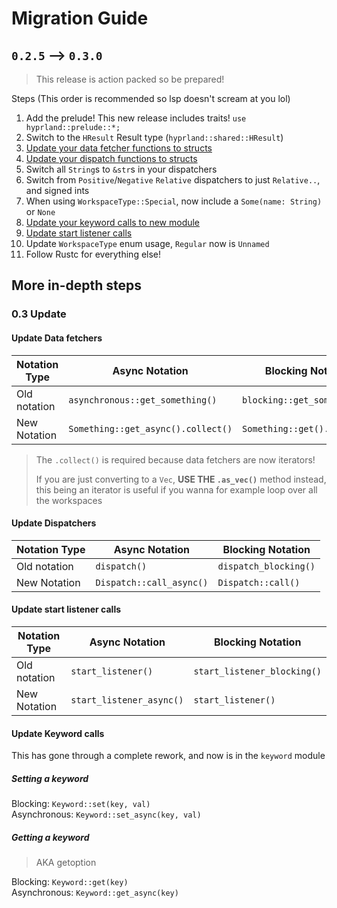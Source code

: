 # Migration Guide

## `0.2.5` ⟶ `0.3.0`
> This release is action packed so be prepared!

Steps (This order is recommended so lsp doesn't scream at you lol)
1. Add the prelude! This new release includes traits! `use hyprland::prelude::*;`
2. Switch to the `HResult` Result type (`hyprland::shared::HResult`)
3. [Update your data fetcher functions to structs](#update-data-fetchers)
4. [Update your dispatch functions to structs](#update-dispatchers)
5. Switch all `String`s to `&str`s in your dispatchers
6. Switch from `Positive`/`Negative` `Relative` dispatchers to just `Relative..`, and signed ints
7. When using `WorkspaceType::Special`, now include a `Some(name: String)` or `None`
8. [Update your keyword calls to new module](#update-keyword-calls)
9. [Update start listener calls](#update-start-listener-calls)
10. Update `WorkspaceType` enum usage, `Regular` now is `Unnamed`
11. Follow Rustc for everything else! 

## More in-depth steps

### 0.3 Update

#### Update Data fetchers
| Notation Type | Async Notation                     | Blocking Notation           |
|---------------|------------------------------------|-----------------------------|
| Old notation  | `asynchronous::get_something()`    | `blocking::get_something()` |
| New Notation  | `Something::get_async().collect()` | `Something::get().collect()`|
> The `.collect()` is required because data fetchers are now iterators!
>
> If you are just converting to a `Vec`, **USE THE `.as_vec()`** method instead,
> this being an iterator is useful if you wanna for example loop over all the workspaces


#### Update Dispatchers

| Notation Type | Async Notation           | Blocking Notation     |
|---------------|--------------------------|-----------------------|
| Old notation  | `dispatch()`             | `dispatch_blocking()` |
| New Notation  | `Dispatch::call_async()` | `Dispatch::call()`    |

#### Update start listener calls
| Notation Type | Async Notation           | Blocking Notation           |
|---------------|--------------------------|-----------------------------|
| Old notation  | `start_listener()`       | `start_listener_blocking()` |
| New Notation  | `start_listener_async()` | `start_listener()`          |

#### Update Keyword calls
This has gone through a complete rework, and now is in the `keyword` module

##### Setting a keyword
Blocking: `Keyword::set(key, val)`<br />
Asynchronous: `Keyword::set_async(key, val)`

##### Getting a keyword 
> AKA getoption

Blocking: `Keyword::get(key)`<br />
Asynchronous: `Keyword::get_async(key)`
